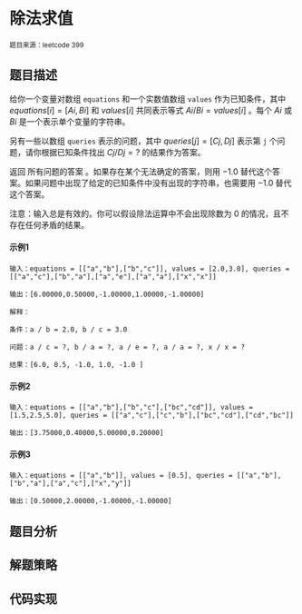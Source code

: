 # 除法求值
<small>题目来源：leetcode 399</small>

## 题目描述
给你一个变量对数组 `equations` 和一个实数值数组 `values` 作为已知条件，其中 $equations[i] = [Ai, Bi]$ 和 $values[i]$ 共同表示等式 $Ai / Bi = values[i]$ 。每个 $Ai$ 或 $Bi$ 是一个表示单个变量的字符串。

另有一些以数组 `queries` 表示的问题，其中 $queries[j] = [Cj, Dj]$ 表示第 `j` 个问题，请你根据已知条件找出 $Cj / Dj = ?$ 的结果作为答案。

返回 所有问题的答案 。如果存在某个无法确定的答案，则用 $-1.0$ 替代这个答案。如果问题中出现了给定的已知条件中没有出现的字符串，也需要用 $-1.0$ 替代这个答案。

注意：输入总是有效的。你可以假设除法运算中不会出现除数为 $0$ 的情况，且不存在任何矛盾的结果。

#### 示例1
```
输入：equations = [["a","b"],["b","c"]], values = [2.0,3.0], queries = [["a","c"],["b","a"],["a","e"],["a","a"],["x","x"]]

输出：[6.00000,0.50000,-1.00000,1.00000,-1.00000]

解释：

条件：a / b = 2.0, b / c = 3.0

问题：a / c = ?, b / a = ?, a / e = ?, a / a = ?, x / x = ?

结果：[6.0, 0.5, -1.0, 1.0, -1.0 ]
```
#### 示例2
```
输入：equations = [["a","b"],["b","c"],["bc","cd"]], values = [1.5,2.5,5.0], queries = [["a","c"],["c","b"],["bc","cd"],["cd","bc"]]

输出：[3.75000,0.40000,5.00000,0.20000]
```
#### 示例3
```
输入：equations = [["a","b"]], values = [0.5], queries = [["a","b"],["b","a"],["a","c"],["x","y"]]

输出：[0.50000,2.00000,-1.00000,-1.00000]
```
## 题目分析

## 解题策略

## 代码实现

